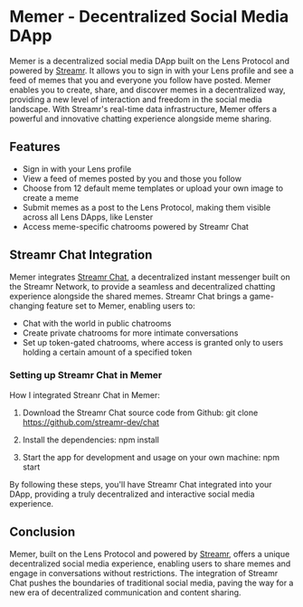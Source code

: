 # Memer - Decentralized Social Media DApp

Memer is a decentralized social media DApp built on the Lens Protocol and powered by [Streamr](https://www.streamr.network/). It allows you to sign in with your Lens profile and see a feed of memes that you and everyone you follow have posted. Memer enables you to create, share, and discover memes in a decentralized way, providing a new level of interaction and freedom in the social media landscape. With Streamr's real-time data infrastructure, Memer offers a powerful and innovative chatting experience alongside meme sharing.

## Features

- Sign in with your Lens profile
- View a feed of memes posted by you and those you follow
- Choose from 12 default meme templates or upload your own image to create a meme
- Submit memes as a post to the Lens Protocol, making them visible across all Lens DApps, like Lenster
- Access meme-specific chatrooms powered by Streamr Chat

## Streamr Chat Integration

Memer integrates [Streamr Chat](https://www.streamr.network/thechat), a decentralized instant messenger built on the Streamr Network, to provide a seamless and decentralized chatting experience alongside the shared memes. Streamr Chat brings a game-changing feature set to Memer, enabling users to:

- Chat with the world in public chatrooms
- Create private chatrooms for more intimate conversations
- Set up token-gated chatrooms, where access is granted only to users holding a certain amount of a specified token

### Setting up Streamr Chat in Memer

How I integrated Streanr Chat in Memer:

1. Download the Streamr Chat source code from Github:
git clone https://github.com/streamr-dev/chat

2. Install the dependencies:
npm install

3. Start the app for development and usage on your own machine:
npm start

By following these steps, you'll have Streamr Chat integrated into your DApp, providing a truly decentralized and interactive social media experience.

## Conclusion

Memer, built on the Lens Protocol and powered by [Streamr](https://www.streamr.network/), offers a unique decentralized social media experience, enabling users to share memes and engage in conversations without restrictions. The integration of Streamr Chat pushes the boundaries of traditional social media, paving the way for a new era of decentralized communication and content sharing.


